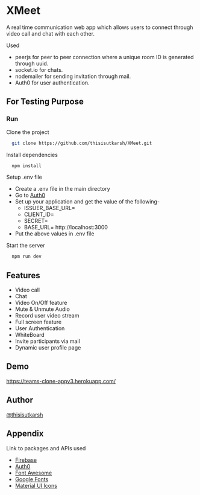 # XMeet

A real time communication web app which allows users to connect through video call and chat with each other.

Used

- peerjs for peer to peer connection where a unique room ID is generated through uuid.
- socket.io for chats.
- nodemailer for sending invitation through mail.
- Auth0 for user authentication.

## For Testing Purpose

### Run

Clone the project

```bash
  git clone https://github.com/thisisutkarsh/XMeet.git
```

Install dependencies

```bash
  npm install
```

Setup .env file

- Create a .env file in the main directory
- Go to [Auth0](https://auth0.com/docs/quickstart/webapp/express)
- Set up your application and get the value of the following-
  - ISSUER_BASE_URL=
  - CLIENT_ID=
  - SECRET=
  - BASE_URL= http://localhost:3000
- Put the above values in .env file

Start the server

```bash
  npm run dev
```

## Features

- Video call
- Chat
- Video On/Off feature
- Mute & Unmute Audio
- Record user video stream
- Full screen feature
- User Authentication
- WhiteBoard
- Invite participants via mail
- Dynamic user profile page

## Demo

https://teams-clone-appv3.herokuapp.com/

## Author

[@thisisutkarsh](https://github.com/thisisutkarsh)

## Appendix

Link to packages and APIs used

- [Firebase](https://firebase.google.com/)
- [Auth0](https://auth0.com/docs/get-started)
- [Font Awesome](https://fontawesome.com/)
- [Google Fonts](https://fonts.google.com/)
- [Material UI Icons](https://fonts.google.com/icons)
